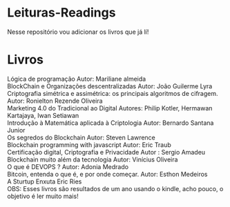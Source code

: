 # Leituras-Readings
Nesse repositório vou adicionar os livros que já lí! 
<h1> Livros </h1> 
Lógica de programação 
Autor: Mariliane almeida 
<br>
BlockChain e Organizações descentralizadas 
Autor: João Guilerme Lyra 
<br>
Criptografia simétrica e assimétrica: os principais algoritmos de cifragem.
Autor: Ronielton Rezende Oliveira 
<br>
Marketing 4.0 do Tradicional ao Digital 
Autores: Philip Kotler, Hermawan Kartajaya, Iwan Setiawan 
<br>
Introdução à Matemática aplicada à Criptologia
Autor: Bernardo Santana Junior 
<br> 
Os segredos do Blockchain 
Autor: Steven Lawrence 
<br>
Blockchain programming with javascript 
Autor: Eric Traub 
<br> 
Certificação digital, Criptografia e Privacidade 
Autor : Sergio Amadeu 
<br>
Blockchain muito além da tecnologia 
Autor: Vinícius Oliveira 
<br>
O que é DEVOPS ?
Autor: Adonia Medrado 
<br> 
Bitcoin, entenda o que é, e por onde começar.
Autor: Esthon Medeiros 
<br>
A Sturtup Enxuta
Eric Ries 
<br>
OBS: Esses livros são resultados de um ano usando o kindle, acho pouco, o objetivo é ler muito mais!
